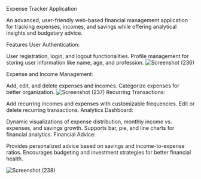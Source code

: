 Expense Tracker Application

An advanced, user-friendly web-based financial management application for tracking expenses, incomes, and savings while offering analytical insights and budgetary advice.

Features
User Authentication:

User registration, login, and logout functionalities.
Profile management for storing user information like name, age, and profession.
![Screenshot (236)](https://github.com/user-attachments/assets/0bf4f236-d96f-4504-beb7-dd2ffab782ea)

Expense and Income Management:

Add, edit, and delete expenses and incomes.
Categorize expenses for better organization.
![Screenshot (237)](https://github.com/user-attachments/assets/a2c3167a-c137-4b54-972d-abbf117069b8)
Recurring Transactions:

Add recurring incomes and expenses with customizable frequencies.
Edit or delete recurring transactions.
Analytics Dashboard:

Dynamic visualizations of expense distribution, monthly income vs. expenses, and savings growth.
Supports bar, pie, and line charts for financial analytics.
Financial Advice:

Provides personalized advice based on savings and income-to-expense ratios.
Encourages budgeting and investment strategies for better financial health.

![Screenshot (238)](https://github.com/user-attachments/assets/feffc15e-ba48-44dd-bf87-bc26eb30f973)
